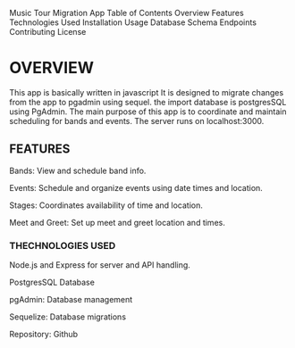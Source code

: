 Music Tour Migration App
Table of Contents
Overview
Features
Technologies Used
Installation
Usage
Database Schema
Endpoints
Contributing
License

# OVERVIEW

This app is basically written in javascript It is designed to migrate changes from the app to pgadmin using sequel. the import database is postgresSQL using PgAdmin.
The main purpose of this app is to coordinate and maintain scheduling for bands and events. The server runs on localhost:3000.

## FEATURES

Bands: View and schedule band info.

Events: Schedule and organize events using date times and location.

Stages: Coordinates availability of time and location.

Meet and Greet: Set up meet and greet location and times.

### THECHNOLOGIES USED

Node.js and Express for server and API handling.

PostgresSQL Database

pgAdmin: Database management

Sequelize: Database migrations

Repository: Github